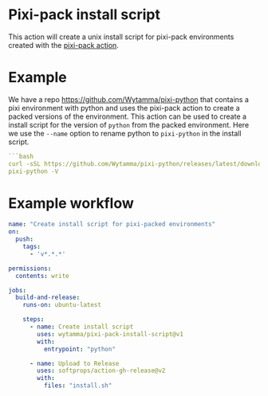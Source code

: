 # Pixi-pack install script 

This action will create a unix install script for pixi-pack environments created with the [pixi-pack action](https://github.com/marketplace/actions/pixi-pack-action).

# Example 

We have a repo https://github.com/Wytamma/pixi-python that contains a pixi environment with python and uses the pixi-pack action to create a packed versions of the environment. This action can be used to create a install script for the version of `python` from the packed environment. Here we use the `--name` option to rename python to `pixi-python` in the install script.

```yaml
```bash
curl -sSL https://github.com/Wytamma/pixi-python/releases/latest/download/install.sh | bash -s -- --name pixi-python
pixi-python -V
```

# Example workflow

```yaml
name: "Create install script for pixi-packed environments"
on:
  push:
    tags:
      - 'v*.*.*'

permissions:
  contents: write

jobs:
  build-and-release:
    runs-on: ubuntu-latest

    steps:
      - name: Create install script
        uses: wytamma/pixi-pack-install-script@v1
        with:
          entrypoint: "python"

      - name: Upload to Release
        uses: softprops/action-gh-release@v2
        with:
          files: "install.sh"
```